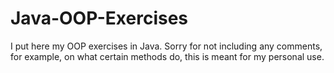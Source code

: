 # Java-OOP-Exercises

I put here my OOP exercises in Java. Sorry for not including any comments, for example, on what certain methods do, 
this is meant for my personal use.
